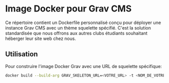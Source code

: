 # Image Docker pour Grav CMS

Ce répertoire contient un Dockerfile personnalisé conçu pour déployer une instance Grav CMS avec un thème squelette spécifié. C'est la solution standardisée que nous offrons aux autres clubs étudiants souhaitant héberger leur site web chez nous.

## Utilisation

Pour construire l'image Docker Grav avec une URL de squelette spécifique:

```bash
docker build --build-arg GRAV_SKELETON_URL=<VOTRE_URL> -t <NOM_DE_VOTRE_IMAGE> .
```
